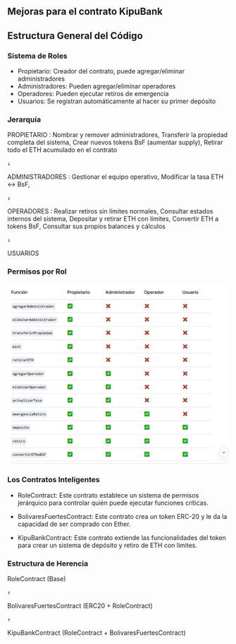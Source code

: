 ## Mejoras para el contrato KipuBank

## Estructura General del Código

### Sistema de Roles

- Propietario: Creador del contrato, puede agregar/eliminar administradores
- Administradores: Pueden agregar/eliminar operadores
- Operadores: Pueden ejecutar retiros de emergencia
- Usuarios: Se registran automáticamente al hacer su primer depósito

### Jerarquía

PROPIETARIO : Nombrar y remover administradores, Transferir la propiedad completa del sistema, Crear nuevos tokens BsF (aumentar supply), Retirar todo el ETH acumulado en el contrato

    ↓

ADMINISTRADORES :   Gestionar el equipo operativo, Modificar la tasa ETH ↔ BsF, 

    ↓

OPERADORES : Realizar retiros sin límites normales, Consultar estados internos del sistema, Depositar y retirar ETH con límites, Convertir ETH a tokens BsF, Consultar sus propios balances y cálculos

    ↓

USUARIOS 

### Permisos por Rol

<div align="center">
  <img src="..\img\permisos.png" alt="Permisos">
</div>



### Los Contratos Inteligentes

- RoleContract: Este contrato establece un sistema de permisos jerárquico para controlar quién puede ejecutar funciones críticas.

- BolivaresFuertesContract: Este contrato crea un token ERC-20 y le da la capacidad de ser comprado con Ether.


- KipuBankContract: Este contrato extiende las funcionalidades del token para crear un sistema de depósito y retiro de ETH con límites.

### Estructura de Herencia

RoleContract (Base)

    ↑

BolivaresFuertesContract (ERC20 + RoleContract)  

    ↑

KipuBankContract (RoleContract + BolivaresFuertesContract)

